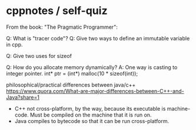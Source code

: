# cppnotes / self-quiz

From the book: "The Pragmatic Programmer":

Q: What is "tracer code"?
Q: Give two ways to define an immutable variable in cpp.

Q: Give two uses for sizeof

Q: How do you allocate memory dynamically? 
A: One way is casting to integer pointer.
    int* ptr = (int*) malloc(10 * sizeof(int));

philosophical/practical differences between java/c++
https://www.quora.com/What-are-major-differences-between-C++-and-Java?share=1
- C++ not cross-platform, by the way, because its executable is machine-code. Must be compiled on the machine that it is run on.
- Java compiles to bytecode so that it can be run cross-platform.
